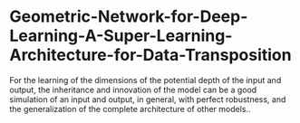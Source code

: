 # Geometric-Network-for-Deep-Learning-A-Super-Learning-Architecture-for-Data-Transposition
For the learning of the dimensions of the potential depth of the input and output, the inheritance and innovation of the model can be a good simulation of an input and output, in general, with perfect robustness, and the generalization of the complete architecture of other models..

